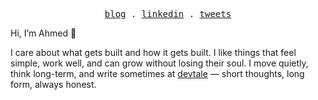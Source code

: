 <p align="center">
  <samp>
    <a href="https://devtale.vercel.app/posts">blog</a> .
    <a href="https://www.linkedin.com/in/edaly-ahmed/">linkedin</a> .
    <a href="https://x.com/edal_y">tweets</a>
  </samp>
</p>

Hi, I’m Ahmed 👋

I care about what gets built and how it gets built. I like things that feel simple, work well, and can grow without losing their soul. I move quietly, think long-term, and write sometimes at [devtale](https://devtale.vercel.app/posts) — short thoughts, long form, always honest.
